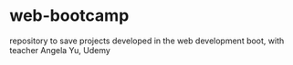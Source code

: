 # web-bootcamp
 repository to save projects developed in the web development boot, with teacher Angela Yu, Udemy
